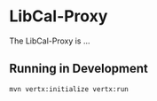 # LibCal-Proxy

The LibCal-Proxy is ...

## Running in Development

    mvn vertx:initialize vertx:run

